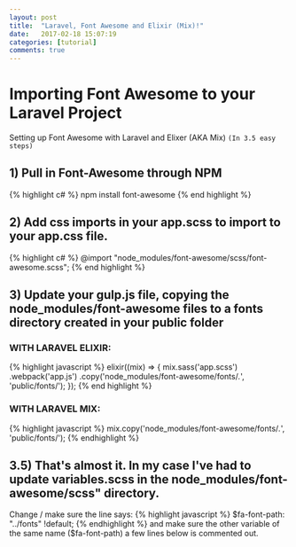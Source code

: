 ```yaml
---
layout: post
title:  "Laravel, Font Awesome and Elixir (Mix)!"
date:   2017-02-18 15:07:19
categories: [tutorial]
comments: true
---
```


#  Importing Font Awesome to your Laravel Project
Setting up Font Awesome with Laravel and Elixer (AKA Mix)
`(In 3.5 easy steps)`

## 1) Pull in Font-Awesome through NPM
{% highlight c# %}
npm install font-awesome
{% end highlight %}

## 2) Add css imports in your app.scss to import to your app.css file.
{% highlight c# %}
@import "node_modules/font-awesome/scss/font-awesome.scss";
{% end highlight %}

## 3) Update your gulp.js file, copying the node_modules/font-awesome files to a fonts directory created in your public folder
### WITH LARAVEL ELIXIR:
{% highlight javascript %}
elixir((mix) => {
     mix.sass('app.scss')
        .webpack('app.js')
        .copy('node_modules/font-awesome/fonts/*.*', 'public/fonts/');
    });
{% end highlight %}

### WITH LARAVEL MIX:
{% highlight javascript %}
mix.copy('node_modules/font-awesome/fonts/*.*', 'public/fonts/');
{% endhighlight %}

## 3.5) That's almost it. In my case I've had to update variables.scss in the node_modules/font-awesome/scss" directory.
Change / make sure the line says:
{% highlight javascript %}
$fa-font-path: "../fonts" !default;
{% endhighlight %}
and make sure the other variable of the same name ($fa-font-path) a few lines below is commented out.